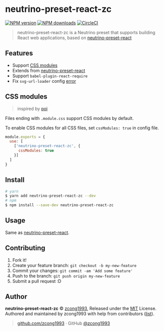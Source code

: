 # neutrino-preset-react-zc

[![NPM version](https://img.shields.io/npm/v/neutrino-preset-react-zc.svg?style=flat)](https://npmjs.com/package/neutrino-preset-react-zc) [![NPM downloads](https://img.shields.io/npm/dm/neutrino-preset-react-zc.svg?style=flat)](https://npmjs.com/package/neutrino-preset-react-zc) [![CircleCI](https://circleci.com/gh/zcong1993/neutrino-preset-react-zc/tree/master.svg?style=shield)](https://circleci.com/gh/zcong1993/neutrino-preset-react-zc/tree/master)

> neutrino-preset-react-zc is a Neutrino preset that supports building React web applications, based on [neutrino-preset-react](https://github.com/mozilla-neutrino/neutrino-dev/tree/master/packages/neutrino-preset-react)

## Features

- Support [CSS modules](https://github.com/css-modules/css-modules)
- Extends from [neutrino-preset-react](https://github.com/mozilla-neutrino/neutrino-dev/tree/master/packages/neutrino-preset-react)
- Support `babel-plugin-react-require`
- Fix `svg-url-loader` config [error](https://github.com/mozilla-neutrino/neutrino-dev/issues/272)

## CSS modules

> inspired by [poi](https://poi.js.org)

Files ending with `.module.css` support CSS modules by default.

To enable CSS modules for all CSS files, set `cssModules: true` in config file.

```js
module.exports = {
  use: [
    ['neutrino-preset-react-zc', {
      cssModules: true
    }]
  ]
}
```

## Install

```bash
# yarn
$ yarn add neutrino-preset-react-zc --dev
# npm
$ npm install --save-dev neutrino-preset-react-zc
```

## Usage

Same as [neutrino-preset-react](https://github.com/mozilla-neutrino/neutrino-dev/tree/master/packages/neutrino-preset-react).

## Contributing

1. Fork it!
2. Create your feature branch: `git checkout -b my-new-feature`
3. Commit your changes: `git commit -am 'Add some feature'`
4. Push to the branch: `git push origin my-new-feature`
5. Submit a pull request :D


## Author

**neutrino-preset-react-zc** © [zcong1993](https://github.com/zcong1993), Released under the [MIT](./LICENSE) License.<br>
Authored and maintained by zcong1993 with help from contributors ([list](https://github.com/zcong1993/neutrino-preset-react-zc/contributors)).

> [github.com/zcong1993](https://github.com/zcong1993) · GitHub [@zcong1993](https://github.com/zcong1993)

